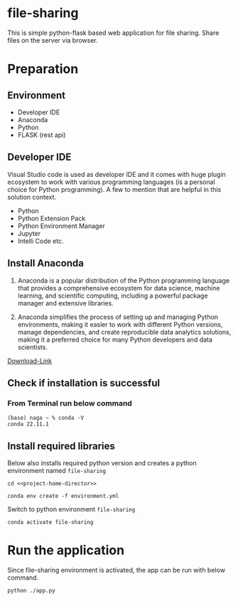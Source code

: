 # file-sharing
This is simple python-flask based web application for file sharing. Share files on the server via browser. 

# Preparation

## Environment

- Developer IDE
- Anaconda 
- Python 
- FLASK (rest api)

## Developer IDE

Visual Studio code is used as developer IDE and it comes with huge plugin ecosystem to work with various programming languages (is a personal choice for Python programming). A few to mention that are helpful in this solution context. 

- Python
- Python Extension Pack 
- Python Environment Manager 
- Jupyter 
- Intelli Code etc.

## Install Anaconda

1. Anaconda is a popular distribution of the Python programming language that provides a comprehensive ecosystem for data science, machine learning, and scientific computing, including a powerful package manager and extensive libraries.

2. Anaconda simplifies the process of setting up and managing Python environments, making it easier to work with different Python versions, manage dependencies, and create reproducible data analytics solutions, making it a preferred choice for many Python developers and data scientists.


[Download-Link](https://www.anaconda.com/products/distribution) 

## Check if installation is successful 

### From Terminal run below command 

```commandline
(base) naga ~ % conda -V
conda 22.11.1
```

## Install required libraries

Below also installs required python version and creates a python environment named `file-sharing` 

```commandline
cd <<project-home-director>>
```

```commandline
conda env create -f environment.yml
```

Switch to python environment `file-sharing`  

```commandline
conda activate file-sharing
```

# Run the application 

Since file-sharing environment is activated, the app can be run with below command.

```commandline
python ./app.py
```